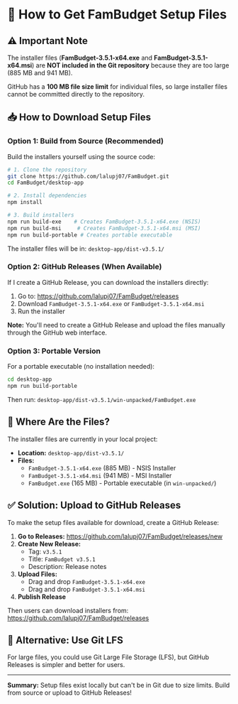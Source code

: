 # 🚀 How to Get FamBudget Setup Files

## ⚠️ Important Note

The installer files (**FamBudget-3.5.1-x64.exe** and **FamBudget-3.5.1-x64.msi**) are **NOT included in the Git repository** because they are too large (885 MB and 941 MB).

GitHub has a **100 MB file size limit** for individual files, so large installer files cannot be committed directly to the repository.

## 📥 How to Download Setup Files

### Option 1: Build from Source (Recommended)

Build the installers yourself using the source code:

```bash
# 1. Clone the repository
git clone https://github.com/lalupj07/FamBudget.git
cd FamBudget/desktop-app

# 2. Install dependencies
npm install

# 3. Build installers
npm run build-exe    # Creates FamBudget-3.5.1-x64.exe (NSIS)
npm run build-msi     # Creates FamBudget-3.5.1-x64.msi (MSI)
npm run build-portable # Creates portable executable
```

The installer files will be in: `desktop-app/dist-v3.5.1/`

### Option 2: GitHub Releases (When Available)

If I create a GitHub Release, you can download the installers directly:

1. Go to: https://github.com/lalupj07/FamBudget/releases
2. Download `FamBudget-3.5.1-x64.exe` or `FamBudget-3.5.1-x64.msi`
3. Run the installer

**Note:** You'll need to create a GitHub Release and upload the files manually through the GitHub web interface.

### Option 3: Portable Version

For a portable executable (no installation needed):

```bash
cd desktop-app
npm run build-portable
```

Then run: `desktop-app/dist-v3.5.1/win-unpacked/FamBudget.exe`

## 📍 Where Are the Files?

The installer files are currently in your local project:
- **Location:** `desktop-app/dist-v3.5.1/`
- **Files:**
  - `FamBudget-3.5.1-x64.exe` (885 MB) - NSIS Installer
  - `FamBudget-3.5.1-x64.msi` (941 MB) - MSI Installer
  - `FamBudget.exe` (165 MB) - Portable executable (in `win-unpacked/`)

## ✅ Solution: Upload to GitHub Releases

To make the setup files available for download, create a GitHub Release:

1. **Go to Releases:** https://github.com/lalupj07/FamBudget/releases/new
2. **Create New Release:**
   - Tag: `v3.5.1`
   - Title: `FamBudget v3.5.1`
   - Description: Release notes
3. **Upload Files:**
   - Drag and drop `FamBudget-3.5.1-x64.exe`
   - Drag and drop `FamBudget-3.5.1-x64.msi`
4. **Publish Release**

Then users can download installers from: https://github.com/lalupj07/FamBudget/releases

## 🔧 Alternative: Use Git LFS

For large files, you could use Git Large File Storage (LFS), but GitHub Releases is simpler and better for users.

---

**Summary:** Setup files exist locally but can't be in Git due to size limits. Build from source or upload to GitHub Releases!

